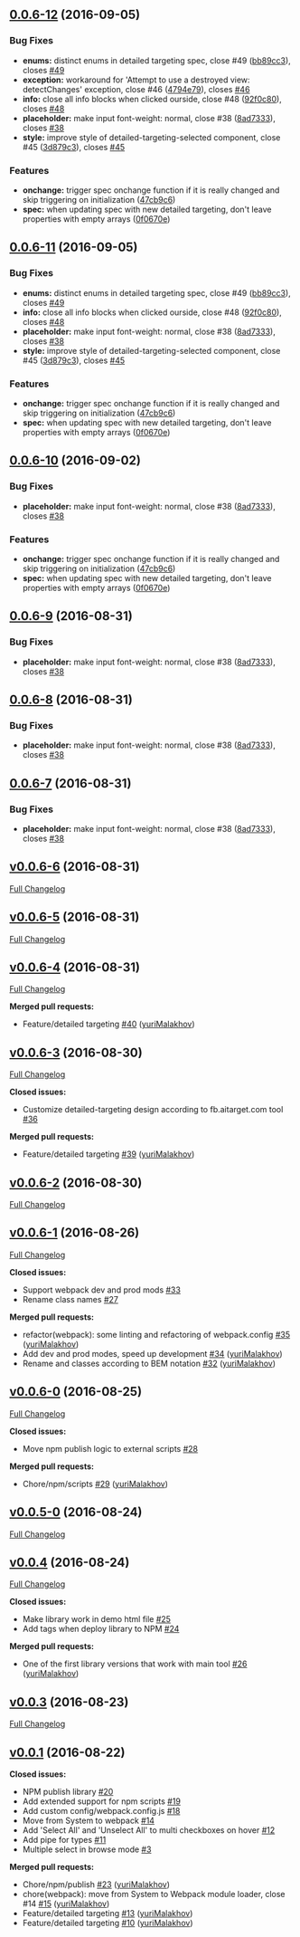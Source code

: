 <a name="0.0.6-12"></a>
## [0.0.6-12](https://github.com/aitarget/aitarget-components/compare/v0.0.7-0...0.0.6-12) (2016-09-05)


### Bug Fixes

* **enums:** distinct enums in detailed targeting spec, close #49 ([bb89cc3](https://github.com/aitarget/aitarget-components/commit/bb89cc3)), closes [#49](https://github.com/aitarget/aitarget-components/issues/49)
* **exception:** workaround for 'Attempt to use a destroyed view: detectChanges' exception, close #46 ([4794e79](https://github.com/aitarget/aitarget-components/commit/4794e79)), closes [#46](https://github.com/aitarget/aitarget-components/issues/46)
* **info:** close all info blocks when clicked ourside, close #48 ([92f0c80](https://github.com/aitarget/aitarget-components/commit/92f0c80)), closes [#48](https://github.com/aitarget/aitarget-components/issues/48)
* **placeholder:** make input font-weight: normal, close #38 ([8ad7333](https://github.com/aitarget/aitarget-components/commit/8ad7333)), closes [#38](https://github.com/aitarget/aitarget-components/issues/38)
* **style:** improve style of detailed-targeting-selected component, close #45 ([3d879c3](https://github.com/aitarget/aitarget-components/commit/3d879c3)), closes [#45](https://github.com/aitarget/aitarget-components/issues/45)


### Features

* **onchange:** trigger spec onchange function if it is really changed and skip triggering on initialization ([47cb9c6](https://github.com/aitarget/aitarget-components/commit/47cb9c6))
* **spec:** when updating spec with new detailed targeting, don't leave properties with empty arrays ([0f0670e](https://github.com/aitarget/aitarget-components/commit/0f0670e))



<a name="0.0.6-11"></a>
## [0.0.6-11](https://github.com/aitarget/aitarget-components/compare/v0.0.7-0...0.0.6-11) (2016-09-05)


### Bug Fixes

* **enums:** distinct enums in detailed targeting spec, close #49 ([bb89cc3](https://github.com/aitarget/aitarget-components/commit/bb89cc3)), closes [#49](https://github.com/aitarget/aitarget-components/issues/49)
* **info:** close all info blocks when clicked ourside, close #48 ([92f0c80](https://github.com/aitarget/aitarget-components/commit/92f0c80)), closes [#48](https://github.com/aitarget/aitarget-components/issues/48)
* **placeholder:** make input font-weight: normal, close #38 ([8ad7333](https://github.com/aitarget/aitarget-components/commit/8ad7333)), closes [#38](https://github.com/aitarget/aitarget-components/issues/38)
* **style:** improve style of detailed-targeting-selected component, close #45 ([3d879c3](https://github.com/aitarget/aitarget-components/commit/3d879c3)), closes [#45](https://github.com/aitarget/aitarget-components/issues/45)


### Features

* **onchange:** trigger spec onchange function if it is really changed and skip triggering on initialization ([47cb9c6](https://github.com/aitarget/aitarget-components/commit/47cb9c6))
* **spec:** when updating spec with new detailed targeting, don't leave properties with empty arrays ([0f0670e](https://github.com/aitarget/aitarget-components/commit/0f0670e))



<a name="0.0.6-10"></a>
## [0.0.6-10](https://github.com/aitarget/aitarget-components/compare/v0.0.6-9...0.0.6-10) (2016-09-02)


### Bug Fixes

* **placeholder:** make input font-weight: normal, close #38 ([8ad7333](https://github.com/aitarget/aitarget-components/commit/8ad7333)), closes [#38](https://github.com/aitarget/aitarget-components/issues/38)


### Features

* **onchange:** trigger spec onchange function if it is really changed and skip triggering on initialization ([47cb9c6](https://github.com/aitarget/aitarget-components/commit/47cb9c6))
* **spec:** when updating spec with new detailed targeting, don't leave properties with empty arrays ([0f0670e](https://github.com/aitarget/aitarget-components/commit/0f0670e))



<a name="0.0.6-9"></a>
## [0.0.6-9](https://github.com/aitarget/aitarget-components/compare/v0.0.6-9...0.0.6-9) (2016-08-31)


### Bug Fixes

* **placeholder:** make input font-weight: normal, close #38 ([8ad7333](https://github.com/aitarget/aitarget-components/commit/8ad7333)), closes [#38](https://github.com/aitarget/aitarget-components/issues/38)



<a name="0.0.6-8"></a>
## [0.0.6-8](https://github.com/aitarget/aitarget-components/compare/v0.0.6-8...0.0.6-8) (2016-08-31)


### Bug Fixes

* **placeholder:** make input font-weight: normal, close #38 ([8ad7333](https://github.com/aitarget/aitarget-components/commit/8ad7333)), closes [#38](https://github.com/aitarget/aitarget-components/issues/38)



<a name="0.0.6-7"></a>
## [0.0.6-7](https://github.com/aitarget/aitarget-components/compare/v0.0.6-7...0.0.6-7) (2016-08-31)


### Bug Fixes

* **placeholder:** make input font-weight: normal, close #38 ([8ad7333](https://github.com/aitarget/aitarget-components/commit/8ad7333)), closes [#38](https://github.com/aitarget/aitarget-components/issues/38)



## [v0.0.6-6](https://github.com/aitarget/aitarget-components/tree/v0.0.6-6) (2016-08-31)
[Full Changelog](https://github.com/aitarget/aitarget-components/compare/v0.0.6-5...v0.0.6-6)

## [v0.0.6-5](https://github.com/aitarget/aitarget-components/tree/v0.0.6-5) (2016-08-31)
[Full Changelog](https://github.com/aitarget/aitarget-components/compare/v0.0.6-4...v0.0.6-5)

## [v0.0.6-4](https://github.com/aitarget/aitarget-components/tree/v0.0.6-4) (2016-08-31)
[Full Changelog](https://github.com/aitarget/aitarget-components/compare/v0.0.6-3...v0.0.6-4)

**Merged pull requests:**

- Feature/detailed targeting [\#40](https://github.com/aitarget/aitarget-components/pull/40) ([yuriMalakhov](https://github.com/yuriMalakhov))

## [v0.0.6-3](https://github.com/aitarget/aitarget-components/tree/v0.0.6-3) (2016-08-30)
[Full Changelog](https://github.com/aitarget/aitarget-components/compare/v0.0.6-2...v0.0.6-3)

**Closed issues:**

- Customize detailed-targeting design according to fb.aitarget.com tool [\#36](https://github.com/aitarget/aitarget-components/issues/36)

**Merged pull requests:**

- Feature/detailed targeting [\#39](https://github.com/aitarget/aitarget-components/pull/39) ([yuriMalakhov](https://github.com/yuriMalakhov))

## [v0.0.6-2](https://github.com/aitarget/aitarget-components/tree/v0.0.6-2) (2016-08-30)
[Full Changelog](https://github.com/aitarget/aitarget-components/compare/v0.0.6-1...v0.0.6-2)

## [v0.0.6-1](https://github.com/aitarget/aitarget-components/tree/v0.0.6-1) (2016-08-26)
[Full Changelog](https://github.com/aitarget/aitarget-components/compare/v0.0.6-0...v0.0.6-1)

**Closed issues:**

- Support webpack dev and prod mods [\#33](https://github.com/aitarget/aitarget-components/issues/33)
- Rename class names [\#27](https://github.com/aitarget/aitarget-components/issues/27)

**Merged pull requests:**

- refactor\(webpack\): some linting and refactoring of webpack.config [\#35](https://github.com/aitarget/aitarget-components/pull/35) ([yuriMalakhov](https://github.com/yuriMalakhov))
- Add dev and prod modes, speed up development [\#34](https://github.com/aitarget/aitarget-components/pull/34) ([yuriMalakhov](https://github.com/yuriMalakhov))
- Rename and classes according to BEM notation [\#32](https://github.com/aitarget/aitarget-components/pull/32) ([yuriMalakhov](https://github.com/yuriMalakhov))

## [v0.0.6-0](https://github.com/aitarget/aitarget-components/tree/v0.0.6-0) (2016-08-25)
[Full Changelog](https://github.com/aitarget/aitarget-components/compare/v0.0.5-0...v0.0.6-0)

**Closed issues:**

- Move npm publish logic to external scripts [\#28](https://github.com/aitarget/aitarget-components/issues/28)

**Merged pull requests:**

- Chore/npm/scripts [\#29](https://github.com/aitarget/aitarget-components/pull/29) ([yuriMalakhov](https://github.com/yuriMalakhov))

## [v0.0.5-0](https://github.com/aitarget/aitarget-components/tree/v0.0.5-0) (2016-08-24)
[Full Changelog](https://github.com/aitarget/aitarget-components/compare/v0.0.4...v0.0.5-0)

## [v0.0.4](https://github.com/aitarget/aitarget-components/tree/v0.0.4) (2016-08-24)
[Full Changelog](https://github.com/aitarget/aitarget-components/compare/v0.0.3...v0.0.4)

**Closed issues:**

- Make library work in demo html file [\#25](https://github.com/aitarget/aitarget-components/issues/25)
- Add tags when deploy library to NPM [\#24](https://github.com/aitarget/aitarget-components/issues/24)

**Merged pull requests:**

- One of the first library versions that work with main tool [\#26](https://github.com/aitarget/aitarget-components/pull/26) ([yuriMalakhov](https://github.com/yuriMalakhov))

## [v0.0.3](https://github.com/aitarget/aitarget-components/tree/v0.0.3) (2016-08-23)
[Full Changelog](https://github.com/aitarget/aitarget-components/compare/v0.0.1...v0.0.3)

## [v0.0.1](https://github.com/aitarget/aitarget-components/tree/v0.0.1) (2016-08-22)
**Closed issues:**

- NPM publish library [\#20](https://github.com/aitarget/aitarget-components/issues/20)
- Add extended support for npm scripts [\#19](https://github.com/aitarget/aitarget-components/issues/19)
- Add custom config/webpack.config.js [\#18](https://github.com/aitarget/aitarget-components/issues/18)
- Move from System to webpack [\#14](https://github.com/aitarget/aitarget-components/issues/14)
- Add 'Select All' and 'Unselect All' to multi checkboxes on hover [\#12](https://github.com/aitarget/aitarget-components/issues/12)
- Add pipe for types  [\#11](https://github.com/aitarget/aitarget-components/issues/11)
- Multiple select in browse mode [\#3](https://github.com/aitarget/aitarget-components/issues/3)

**Merged pull requests:**

- Chore/npm/publish [\#23](https://github.com/aitarget/aitarget-components/pull/23) ([yuriMalakhov](https://github.com/yuriMalakhov))
- chore\(webpack\): move from System to Webpack module loader, close \#14 [\#15](https://github.com/aitarget/aitarget-components/pull/15) ([yuriMalakhov](https://github.com/yuriMalakhov))
- Feature/detailed targeting [\#13](https://github.com/aitarget/aitarget-components/pull/13) ([yuriMalakhov](https://github.com/yuriMalakhov))
- Feature/detailed targeting [\#10](https://github.com/aitarget/aitarget-components/pull/10) ([yuriMalakhov](https://github.com/yuriMalakhov))
